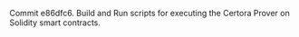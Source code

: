 Commit e86dfc6.                    Build and Run scripts for executing the Certora Prover on Solidity smart contracts.